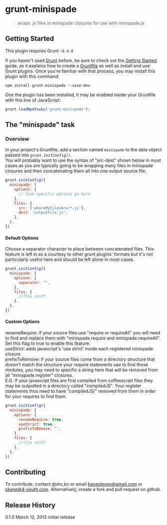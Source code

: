 # grunt-minispade

> wraps .js files in minispade closures for use with minispade.js

## Getting Started
This plugin requires Grunt `~0.4.0`

If you haven't used [Grunt](http://gruntjs.com/) before, be sure to check out the [Getting Started](http://gruntjs.com/getting-started) guide, as it explains how to create a [Gruntfile](http://gruntjs.com/sample-gruntfile) as well as install and use Grunt plugins. Once you're familiar with that process, you may install this plugin with this command:

```shell
npm install grunt-minispade --save-dev
```

One the plugin has been installed, it may be enabled inside your Gruntfile with this line of JavaScript:

```js
grunt.loadNpmTasks('grunt-minispade');
```

## The "minispade" task

### Overview
In your project's Gruntfile, add a section named `minispade` to the data object passed into `grunt.initConfig()`.<br />
You will probably want to use the syntax of "src-dest" shown below in most cases as you are typically going to be wrapping many files in minispade closures and then concatenating them all into one output source file.
```js
grunt.initConfig({
  minispade: {
    options: {
      // Task-specific options go here.
    },
    files: {
      src: ['whereMyFilesAre/*.js'],
      dest: 'outputFile.js',
    },
  },
})
```
#### Default Options
Choose a separator character to place between concatenated files.  This feature is left in as a courtesy to other grunt plugins' formats but it's not particularly useful here and should be left alone in most cases. 
```js
grunt.initConfig({
  minispade: {
    options: {
      separator: "", 
    },
    files: {
      //file stuff
    },
  },
})
```

#### Custom Options
renameRequire: if your source files use "require or requireAll" you will need to find and replace them with "minispade.require and minispade.requireAll".  Set this flag to true to enable this feature.<br />
useStrict: adds javascript's 'use strict' inside each registered minispade closure.<br />
prefixToRemove: if your source files come from a directory structure that doesn't match the structure your require statements use to find those modules, you may need to specific a string here that will be removed from all "minispade.register" closures.<br />
E.G.  If your javascript files are first compiled from coffeescript files they may be outputted in a directory called "compiledJS".  Your register statements thus need to have "compiledJS/" removed from them in order for your requires to find them.
```js
grunt.initConfig({
  minispade: {
    options: {
      renameRequire: true,
      useStrict: true,
      prefixToRemove: "",      
    },
    files: {
      //file stuff
    },
  },
})
```

## Contributing
To contribute, contact @stv_kn or email kanesteven@gmail.com or skane@4-south.com.  Alternatively, create a fork and pull request on github. 

## Release History
0.1.0 March 12, 2013 initial release
